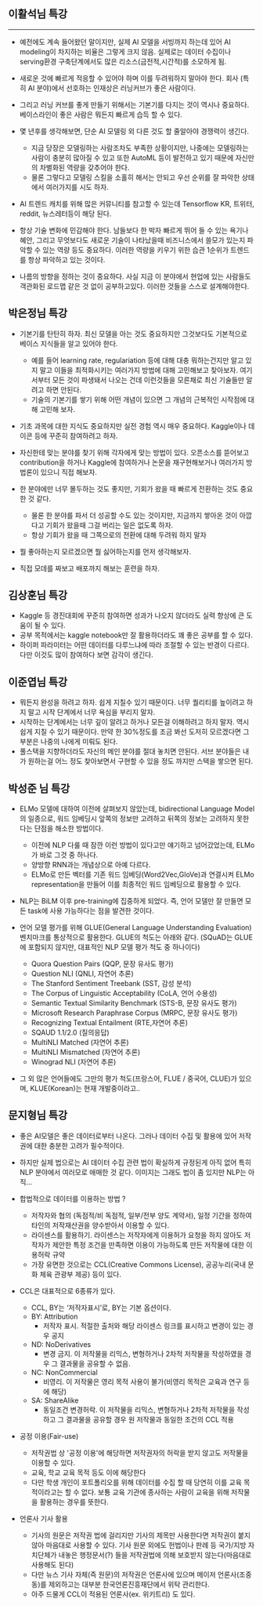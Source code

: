 ## 이활석님 특강
---
- 예전에도 계속 들어왔던 말이지만, 실제 AI 모델을 서빙까지 하는데 있어 AI modeling이 차지하는 비율은 그렇게 크지 않음. 실제로는 데이터 수집이나 serving환경 구축단계에서도 많은 리소스(금전적,시간적)를 소모하게 됨.

- 새로운 것에 빠르게 적응할 수 있어야 하며 이를 두려워하지 말아야 한다. 회사 (특히 AI 분야)에서 선호하는 인재상은 러닝커브가 좋은 사람이다.

- 그리고 러닝 커브를 좋게 만들기 위해서는 기본기를 다지는 것이 역시나 중요하다. 베이스라인이 좋은 사람은 뭐든지 빠르게 습득 할 수 있다.

- 몇 년후를 생각해보면, 단순 AI 모델링 외 다른 것도 할 줄알아야 경쟁력이 생긴다.
    - 지금 당장은 모델링하는 사람조차도 부족한 상황이지만, 나중에는 모델링하는 사람이 충분히 많아질 수 있고 또한 AutoML 등이 발전하고 있기 때문에 자신만의 차별화된 역량을 갖추어야 한다.
    - 물론 그렇다고 모델링 스킬을 소홀히 해서는 안되고 우선 순위를 잘 파악한 상태에서 여러가지를 시도 하자.

- AI 트렌드 캐치를 위해 많은 커뮤니티를 참고할 수 있는데 Tensorflow KR, 트위터, reddit, 뉴스레터등이 해당 된다.

- 항상 기술 변화에 민감해야 한다. 남들보다 한 박자 빠르게 뛰어 들 수 있는 욕기나 혜안, 그리고 무엇보다도 새로운 기술이 나타났을때 비즈니스에서 쓸모가 있는지 파악할 수 있는 역량 등도 중요하다. 이러한 역량을 키우기 위한 습관 1순위가 트렌드를 항상 파악하고 있는 것이다.

- 나름의 방향을 정하는 것이 중요하다. 사실 지금 이 분야에서 현업에 있는 사람들도 객관화된 로드맵 같은 것 없이 공부하고있다. 이러한 것들을 스스로 설계해야한다.

## 박은정님 특강

- 기본기를 탄탄히 하자. 최신 모델을 아는 것도 중요하지만 그것보다도 기본적으로 베이스 지식들을 알고 있어야 한다.
    - 예를 들어 learning rate, regulariation 등에 대해 대충 뭐하는건지만 알고 있지 말고 이들을 최적화시키는 여러가지 방법에 대해 고민해보고 찾아보자. 여기서부터 모든 것이 파생돼서 나오는 건데 이런것들을 모른채로 최신 기술들만 알려고 하면 안된다.
    - 기술의 기본기를 쌓기 위해 어떤 개념이 있으면 그 개념의 근복적인 시작점에 대해 고민해 보자.


- 기초 과목에 대한 지식도 중요하지만 실전 경험 역시 매우 중요하다. Kaggle이나 데이콘 등에 꾸준히 참여하려고 하자.
- 자신한테 맞는 분야를 찾기 위해 각자에게 맞는 방법이 있다. 오픈소스를 뜯어보고 contribution을 하거나 Kaggle에 참여하거나 논문을 재구현해보거나 여러가지 방법론이 있으니 직접 해보자.

- 한 분야에만 너무 몰두하는 것도 좋지만, 기회가 왔을 때 빠르게 전환하는 것도 중요한 것 같다.
    - 물론 한 분야를 파서 더 성공할 수도 있는 것이지만, 지금까지 쌓아온 것이 아깝다고 기회가 왔을때 그걸 버리는 일은 없도록 하자.
    - 항상 기회가 왔을 때 그쪽으로의 전환에 대해 두려워 하지 말자

- 뭘 좋아하는지 모르겠으면 뭘 싫어하는지를 먼저 생각해보자.
- 직접 모데를 짜보고 배포까지 해보는 훈련을 하자.

## 김상훈님 특강

- Kaggle 등 경진대회에 꾸준히 참여하면 성과가 나오지 않더라도 실력 향상에 큰 도움이 될 수 있다.
- 공부 목적에서는 kaggle notebook만 잘 활용하더라도 꽤 좋은 공부를 할 수 있다.
- 하이퍼 파라미터는 어떤 데이터를 다루느냐에 따라 조절할 수 있는 반경이 다르다. 다만 이것도 많이 참여하다 보면 감각이 생긴다.


## 이준엽님 특강
- 뭐든지 완성을 하려고 하자. 쉽게 지칠수 있기 때문이다. 너무 퀄리티를 높이려고 하지 말고 시작 단계에서 너무 욕심을 부리지 말자.
- 시작하는 단계에서는 너무 깊이 알려고 하거나 모든걸 이해하려고 하지 말자. 역시 쉽게 지칠 수 있기 때문이다. 만약 한 30%정도를 조금 봐선 도저히 모르겠다면 그 부분은 나중의 나에게 미뤄도 된다.
- 풀스택을 지향하더라도 자신의 메인 분야를 절대 놓치면 안된다. 서브 분야들은 내가 원하는걸 어느 정도 찾아보면서 구현할 수 있을 정도 까지만 스택을 쌓으면 된다.

## 박성준 님 특강

- ELMo 모델에 대하여 이전에 살펴보지 않았는데, bidirectional Language Model의 일종으로, 워드 임베딩시 앞쪽의 정보만 고려하고 뒤쪽의 정보는 고려하지 못한 다는 단점을 해소한 방법이다.
    - 이전에 NLP 다룰 때 잠깐 이런 방법이 있다고만 얘기하고 넘어갔었는데, ELMo가 바로 그것 중 하나다.
    - 양방향 RNN과는 개념상으로 아예 다르다.
    - ELMo로 만든 벡터를 기존 워드 임베딩(Word2Vec,GloVe)과 연결시켜 ELMo representation을 만들어 이를 최종적인 워드 임베딩으로 활용할 수 있다.
- NLP는 BiLM 이후 pre-training에 집중하게 되었다. 즉, 언어 모델만 잘 만들면 모든 task에 사용 가능하다는 점을 발견한 것이다.

- 언어 모델 평가를 위해 GLUE(General Language Understanding Evaluation) 벤치마크를 통상적으로 활용한다. GLUE의 척도는 아래와 같다. (SQuAD는 GLUE에 포함되지 않지만, 대표적인 NLP 모델 평가 척도 중 하나이다)
    - Quora Question Pairs (QQP, 문장 유사도 평가)
    - Question NLI (QNLI, 자연어 추론)
    - The Stanford Sentiment Treebank (SST, 감성 분석)
    - The Corpus of Linguistic Acceptability (CoLA, 언어 수용성)
    - Semantic Textual Similarity Benchmark (STS-B, 문장 유사도 평가)
    - Microsoft Research Paraphrase Corpus (MRPC, 문장 유사도 평가)
    - Recognizing Textual Entailment (RTE,자연어 추론)
    - SQAUD 1.1/2.0 (질의응답)
    - MultiNLI Matched (자연어 추론)
    - MultiNLI Mismatched (자연어 추론)
    - Winograd NLI (자연어 추론)

- 그 외 많은 언어들에도 그만의 평가 척도(프랑스어, FLUE / 중국어, CLUE)가 있으며, KLUE(Korean)는 현재 개발중이라고..

## 문지형님 특강

- 좋은 AI모델은 좋은 데이터로부터 나온다. 그러나 데이터 수집 및 활용에 있어 저작권에 대한 충분한 고려가 필수적이다.

- 하지만 실제 법으로는 AI 데이터 수집 관련 법이 확실하게 규정된게 아직 없어 특히 NLP 분야에서 여러모로 애매한 것 같다. 이미지는 그래도 법이 좀 있지만 NLP는 아직...
- 합법적으로 데이터를 이용하는 방법 ?
    - 저작자와 협의 (독점적/비 독점적, 일부/전부 양도 계약서), 일정 기간을 정하여 타인의 저작재산권을 양수받아서 이용할 수 있다.
    - 라이센스를 활용하기. 라이센스는 저작자에게 이용허가 요청을 하지 않아도 저작자가 제안한 특정 조건을 만족하면 이용이 가능하도록 만든 저작물에 대한 이용허락 규약
    - 가장 유면한 것으로는 CCL(Creative Commons License), 공공누리(국내 문화 체육 관광부 제공) 등이 있다.
- CCL은 대표적으로 6종류가 있다.
    - CCL, BY는 ‘저작자표시’로, BY는 기본 옵션이다.
    - BY: Attribution
        - 저작자 표시. 적절한 출처와 해당 라이센스 링크를 표시하고 변경이 있는 경우 공지
    - ND: NoDerivatives
        - 변경 금지. 이 저작물을 리믹스, 변형하거나 2차적 저작물을 작성하였을 경우 그 결과물을 공유할 수 없음.
    - NC: NonCommercial
        - 비영리. 이 저작물은 영리 목적 사용이 불가(비영리 목적은 교육과 연구 등에 해당)
    - SA: ShareAlike
         - 동일조건 변경허락. 이 저작물을 리믹스, 변형하거나 2차적 저작물을 
         작성하고 그 결과물을 공유할 경우 원 저작물과 동일한 조건의 CCL 적용
- 공정 이용(Fair-use)
    - 저작권법 상 '공정 이용'에 해당하면 저작권자의 허락을 받지 않고도 저작물을 이용할 수 있다.
    - 교육, 학교 교육 목적 등도 이에 해당한다
    - 다만 학생 개인이 포트폴리오를 위해 데이터를 수집 할 때 당연히 이를 교육 목적이라고는 할 수 없다. 보툥 교육 기관에 종사하는 사람이 교육을 위해 저작물을 활용하는 경우를 뜻한다.
- 언론사 기사 활용
    - 기사의 원문은 저작권 법에 걸리지만 기사의 제목만 사용한다면 저작권이 붙지 않아 마음대로 사용할 수 있다. 기사 원문 외에도 헌법이나 판례 등 국가/지방 자치단체가 내놓은 행정문서(?) 들을 저작권법에 의해 보호받지 않는다(마음대로 사용해도 된다)
    - 다만 뉴스 기사 자체(즉 원문)의 저작권은 언론사에 있으며 메이저 언론사(조중동)를 제외하고는 대부분 한국언론진흥재단에서 위탁 관리한다.
    - 아주 드물게 CCL이 적용된 언론사(ex. 위키트리) 도 있다.

